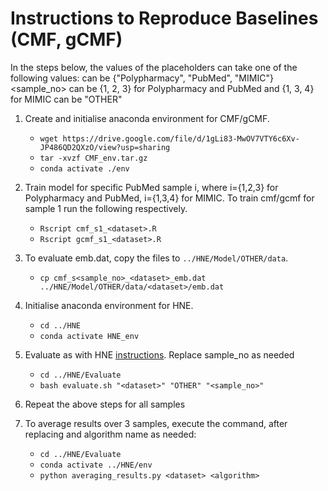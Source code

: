 # Instructions to Reproduce Baselines (CMF, gCMF)

In the steps below, the values of the placeholders can take one of the following values:
<dataset> can be {"Polypharmacy", "PubMed", "MIMIC"}
<sample_no> can be {1, 2, 3} for Polypharmacy and PubMed and {1, 3, 4} for MIMIC
<algorithm> can be "OTHER"

1. Create and initialise anaconda environment for CMF/gCMF.
    - `wget https://drive.google.com/file/d/1gLi83-MwOV7VTY6c6Xv-JP486QD2QXzO/view?usp=sharing`
    - `tar -xvzf CMF_env.tar.gz`
    - `conda activate ./env`

2. Train model for specific PubMed sample i, where i={1,2,3} for Polypharmacy and PubMed, i={1,3,4} for MIMIC. To train cmf/gcmf for sample 1 run the following respectively.
    - `Rscript cmf_s1_<dataset>.R` 
    - `Rscript gcmf_s1_<dataset>.R` 

3. To evaluate emb.dat, copy the files to `../HNE/Model/OTHER/data`.
    - `cp cmf_s<sample_no>_<dataset>_emb.dat ../HNE/Model/OTHER/data/<dataset>/emb.dat`

4. Initialise anaconda environment for HNE.
    - `cd ../HNE`
    - `conda activate HNE_env`

5. Evaluate as with HNE [instructions](https://github.com/yangji9181/HNE/tree/0966fbb521652e1cba7a57b5b29bf81d17fec380/Evaluate). Replace sample_no as needed
    - `cd ../HNE/Evaluate`
    - `bash evaluate.sh "<dataset>" "OTHER" "<sample_no>"`

6. Repeat the above steps for all samples

7. To average results over 3 samples, execute the command, after replacing <dataset> and algorithm name as needed:
    - `cd ../HNE/Evaluate`
    - `conda activate ../HNE/env`
    - `python averaging_results.py <dataset> <algorithm>`
